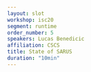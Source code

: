 ```yaml
---
layout: slot
workshop: isc20
segment: runtime
order_number: 5
speakers: Lucas Benedicic
affiliation: CSCS
title: State of SARUS
duration: "10min"
---
```

